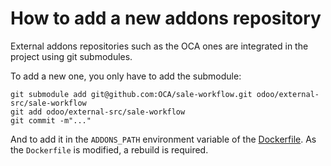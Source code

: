 # How to add a new addons repository


External addons repositories such as the OCA ones are integrated in the project using git submodules.

To add a new one, you only have to add the submodule:

```
git submodule add git@github.com:OCA/sale-workflow.git odoo/external-src/sale-workflow
git add odoo/external-src/sale-workflow
git commit -m"..."
```

And to add it in the `ADDONS_PATH` environment variable of the
[Dockerfile](../odoo/Dockerfile). As the `Dockerfile` is modified, a rebuild is
required.
